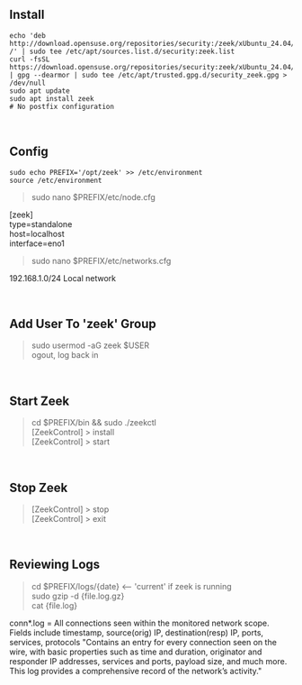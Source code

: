 ## Install

    echo 'deb http://download.opensuse.org/repositories/security:/zeek/xUbuntu_24.04/ /' | sudo tee /etc/apt/sources.list.d/security:zeek.list
    curl -fsSL https://download.opensuse.org/repositories/security:zeek/xUbuntu_24.04/Release.key | gpg --dearmor | sudo tee /etc/apt/trusted.gpg.d/security_zeek.gpg > /dev/null
    sudo apt update
    sudo apt install zeek
    # No postfix configuration
    
<br>

## Config

    sudo echo PREFIX='/opt/zeek' >> /etc/environment
    source /etc/environment
    
> sudo nano $PREFIX/etc/node.cfg

[zeek]  
type=standalone  
host=localhost  
interface=eno1

> sudo nano $PREFIX/etc/networks.cfg

192.168.1.0/24  Local network

<br>

## Add User To 'zeek' Group

> sudo usermod -aG zeek $USER  
> ogout, log back in

<br>

## Start Zeek
> cd $PREFIX/bin && sudo ./zeekctl  
[ZeekControl] >  install  
[ZeekControl] >  start

<br>

## Stop Zeek
> [ZeekControl] > stop  
> [ZeekControl] > exit

<br>

## Reviewing Logs
> cd $PREFIX/logs/{date}  <-- 'current' if zeek is running  
> sudo gzip -d {file.log.gz}  
> cat {file.log}

conn*.log = All connections seen within the monitored network scope. Fields include timestamp, source(orig) IP, destination(resp) IP, ports, services, protocols
"Contains an entry for every connection seen on the wire, with basic properties such as time and duration, originator and responder IP addresses, services and ports, payload size, and much more. This log provides a comprehensive record of the network’s activity."
